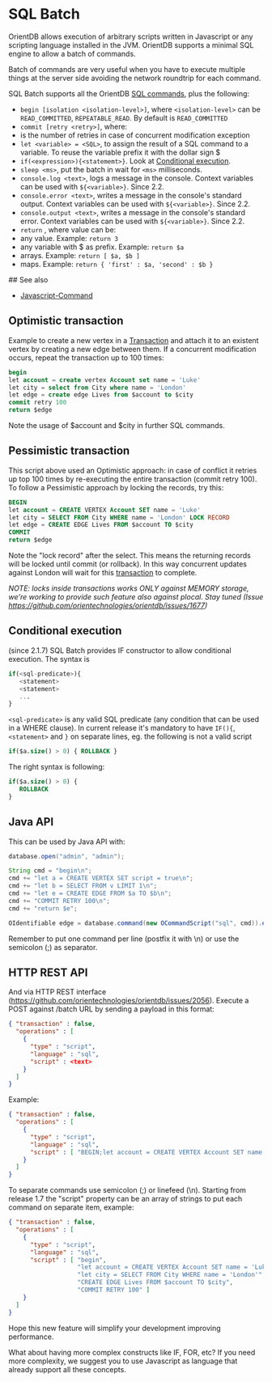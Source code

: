 # SQL Batch

OrientDB allows execution of arbitrary scripts written in Javascript or any scripting language installed in the JVM. OrientDB supports a minimal SQL engine to allow a batch of commands.

Batch of commands are very useful when you have to execute multiple things at the server side avoiding the network roundtrip for each command.

SQL Batch supports all the OrientDB [SQL commands](SQL.md), plus the following:
- ```begin [isolation <isolation-level>]```, where `<isolation-level>` can be `READ_COMMITTED`, `REPEATABLE_READ`. By default is `READ_COMMITTED`
- ```commit [retry <retry>]```, where:
 - <retry> is the number of retries in case of concurrent modification exception
- ```let <variable> = <SQL>```, to assign the result of a SQL command to a variable. To reuse the variable prefix it with the dollar sign $
- ```if(<expression>){<statememt>}```. Look at [Conditional execution](SQL-batch.md#conditional-execution).
- ```sleep <ms>```, put the batch in wait for `<ms>` milliseconds.
- ```console.log <text>```, logs a message in the console. Context variables can be used with `${<variable>}`. Since 2.2.
- ```console.error <text>```, writes a message in the console's standard output. Context variables can be used with `${<variable>}`. Since 2.2.
- ```console.output <text>```, writes a message in the console's standard error. Context variables can be used with `${<variable>}`. Since 2.2.
- ```return``` <value>, where value can be:
 - any value. Example: ```return 3```
 - any variable with $ as prefix. Example: ```return $a```
 - arrays. Example: ```return [ $a, $b ]```
 - maps. Example: ```return { 'first' : $a, 'second' : $b }```

## See also
- [Javascript-Command](Javascript-Command.md)

## Optimistic transaction

Example to create a new vertex in a [Transaction](Transactions.md) and attach it to an existent vertex by creating a new edge between them. If a concurrent modification occurs, repeat the transaction up to 100 times:

```sql
begin
let account = create vertex Account set name = 'Luke'
let city = select from City where name = 'London'
let edge = create edge Lives from $account to $city
commit retry 100
return $edge
```

Note the usage of $account and $city in further SQL commands.

## Pessimistic transaction

This script above used an Optimistic approach: in case of conflict it retries up top 100 times by re-executing the entire transaction (commit retry 100). To follow a Pessimistic approach by locking the records, try this:

```sql
BEGIN
let account = CREATE VERTEX Account SET name = 'Luke'
let city = SELECT FROM City WHERE name = 'London' LOCK RECORD
let edge = CREATE EDGE Lives FROM $account TO $city
COMMIT
return $edge
```

Note the "lock record" after the select. This means the returning records will be locked until commit (or rollback). In this way concurrent updates against London will wait for this [transaction](Transactions.md) to complete.

_NOTE: locks inside transactions works ONLY against MEMORY storage, we're working to provide such feature also against plocal. Stay tuned (Issue https://github.com/orientechnologies/orientdb/issues/1677)_


## Conditional execution 
(since 2.1.7)
SQL Batch provides IF constructor to allow conditional execution.
The syntax is

```sql
if(<sql-predicate>){
   <statement>
   <statement>
   ...
}
```
`<sql-predicate>` is any valid SQL predicate (any condition that can be used in a WHERE clause).
In current release it's mandatory to have `IF(){`, `<statement>` and `}` on separate lines, eg. the following is not a valid script

```sql
if($a.size() > 0) { ROLLBACK }
```
The right syntax is following:
```sql
if($a.size() > 0) { 
   ROLLBACK 
}
```

## Java API

This can be used by Java API with:
```java
database.open("admin", "admin");

String cmd = "begin\n";
cmd += "let a = CREATE VERTEX SET script = true\n";
cmd += "let b = SELECT FROM v LIMIT 1\n";
cmd += "let e = CREATE EDGE FROM $a TO $b\n";
cmd += "COMMIT RETRY 100\n";
cmd += "return $e";

OIdentifiable edge = database.command(new OCommandScript("sql", cmd)).execute();
```

Remember to put one command per line (postfix it with \n) or use the semicolon (;) as separator.

## HTTP REST API

And via HTTP REST interface (https://github.com/orientechnologies/orientdb/issues/2056). Execute a POST against /batch URL by sending a payload in this format:

```json
{ "transaction" : false,
  "operations" : [
    {
      "type" : "script",
      "language" : "sql",
      "script" : <text>
    }
  ]
}
```

Example:

```json
{ "transaction" : false,
  "operations" : [
    {
      "type" : "script",
      "language" : "sql",
      "script" : [ "BEGIN;let account = CREATE VERTEX Account SET name = 'Luke';let city =SELECT FROM City WHERE name = 'London';CREATE EDGE Lives FROM $account TO $city;COMMIT RETRY 100" ]
    }
  ]
}
```

To separate commands use semicolon (;) or linefeed (\n). Starting from release 1.7 the "script" property can be an array of strings to put each command on separate item, example:
```json
{ "transaction" : false,
  "operations" : [
    {
      "type" : "script",
      "language" : "sql",
      "script" : [ "begin",
                   "let account = CREATE VERTEX Account SET name = 'Luke'",
                   "let city = SELECT FROM City WHERE name = 'London'",
                   "CREATE EDGE Lives FROM $account TO $city",
                   "COMMIT RETRY 100" ]
    }
  ]
}
```

Hope this new feature will simplify your development improving performance.

What about having more complex constructs like IF, FOR, etc? If you need more complexity, we suggest you to use Javascript as language that already support all these concepts.
